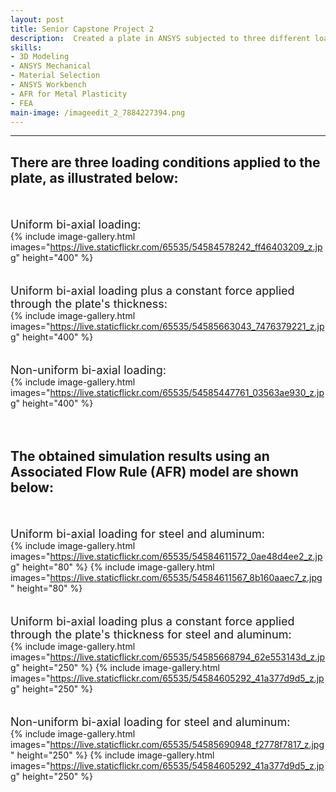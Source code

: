 ```yaml
---
layout: post
title: Senior Capstone Project 2
description:  Created a plate in ANSYS subjected to three different loading conditions and accurately modeled its' plastic behavior with two different metals.
skills: 
- 3D Modeling
- ANSYS Mechanical
- Material Selection
- ANSYS Workbench
- AFR for Metal Plasticity
- FEA
main-image: /imageedit_2_7884227394.png
---
```


---
## There are three loading conditions applied to the plate, as illustrated below:
<br><br>
<span style="font-size: 18px">Uniform bi-axial loading:</span>  
{% include image-gallery.html images="https://live.staticflickr.com/65535/54584578242_ff46403209_z.jpg" height="400" %} 
<br><br><br>
<span style="font-size: 18px">Uniform bi-axial loading plus a constant force applied through the plate's thickness:</span>  
{% include image-gallery.html images="https://live.staticflickr.com/65535/54585663043_7476379221_z.jpg" height="400" %} 
<br><br><br>
<span style="font-size: 18px">Non-uniform bi-axial loading:</span>  
{% include image-gallery.html images="https://live.staticflickr.com/65535/54585447761_03563ae930_z.jpg" height="400" %} 
<br><br><br>

## The obtained simulation results using an Associated Flow Rule (AFR) model are shown below:
<br><br>
<span style="font-size: 18px">Uniform bi-axial loading for steel and aluminum:</span>  
{% include image-gallery.html images="https://live.staticflickr.com/65535/54584611572_0ae48d4ee2_z.jpg" height="80" %} 
{% include image-gallery.html images="https://live.staticflickr.com/65535/54584611567_8b160aaec7_z.jpg" height="80" %} 
<br><br><br>
<span style="font-size: 18px">Uniform bi-axial loading plus a constant force applied through the plate's thickness for steel and aluminum:</span>  
{% include image-gallery.html images="https://live.staticflickr.com/65535/54585668794_62e553143d_z.jpg" height="250" %} 
{% include image-gallery.html images="https://live.staticflickr.com/65535/54584605292_41a377d9d5_z.jpg" height="250" %} 
<br><br><br>
<span style="font-size: 18px">Non-uniform bi-axial loading for steel and aluminum:</span>  
{% include image-gallery.html images="https://live.staticflickr.com/65535/54585690948_f2778f7817_z.jpg" height="250" %} 
{% include image-gallery.html images="https://live.staticflickr.com/65535/54584605292_41a377d9d5_z.jpg" height="250" %} 
